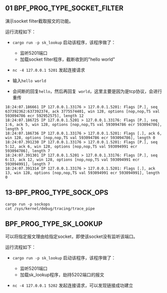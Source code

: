 


## 01 BPF_PROG_TYPE_SOCKET_FILTER

演示socket filter截取报文的功能。


运行流程如下：

- `cargo run -p sk_lookup` 启动该程序，该程序做了：
  - 监听5201端口
  - 加载socket filter程序，截断收到的"hello world"

- `nc -4 127.0.0.1 5201` 发起连接请求

- 输入`hello world`

- 会间断的回复`hello`，然后再回复` world`，这里主要是因为是tcp协议，会进行重传

```shell
18:24:07.186661 IP 127.0.0.1.33176 > 127.0.0.1.5201: Flags [P.], seq 637392362:637392374, ack 3775574401, win 128, options [nop,nop,TS val 593094786 ecr 592952575], length 12
18:24:07.186725 IP 127.0.0.1.5201 > 127.0.0.1.33176: Flags [P.], seq 1:6, ack 5, win 128, options [nop,nop,TS val 593094786 ecr 593094786], length 5
18:24:07.186736 IP 127.0.0.1.33176 > 127.0.0.1.5201: Flags [.], ack 6, win 128, options [nop,nop,TS val 593094786 ecr 593094786], length 0
18:24:07.391230 IP 127.0.0.1.33176 > 127.0.0.1.5201: Flags [P.], seq 5:12, ack 6, win 128, options [nop,nop,TS val 593094991 ecr 593094786], length 7
18:24:07.391301 IP 127.0.0.1.5201 > 127.0.0.1.33176: Flags [P.], seq 6:13, ack 12, win 128, options [nop,nop,TS val 593094991 ecr 593094991], length 7
18:24:07.391314 IP 127.0.0.1.33176 > 127.0.0.1.5201: Flags [.], ack 13, win 128, options [nop,nop,TS val 593094991 ecr 593094991], length 0
```

## 13-BPF_PROG_TYPE_SOCK_OPS

```shell
cargo run -p sockops
cat /sys/kernel/debug/tracing/trace_pipe
```

## BPF_PROG_TYPE_SK_LOOKUP

可以将指定报文理由给指定socket，即使该socket没有监听该端口。

运行流程如下：

- `cargo run -p sk_lookup` 启动该程序，该程序做了：
  - 监听5201端口
  - 加载sk_lookup程序，劫持5202端口的报文

- `nc -4 127.0.0.1 5202` 发起连接请求，可以发现链接成功建立




